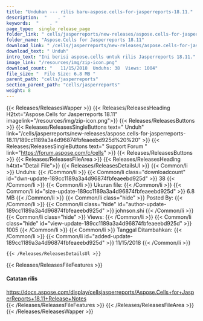 ```yaml
---
title: "Unduhan --- rilis baru-aspose.cells-for-jasperreports-18.11." 
description:  "    . " 
keywords:  "    . " 
page_type:  single_release_page
folder_link: " cells/jasperreports/new-releases/aspose.cells-for-jasperreports-18.11/"
folder_name: "Aspose.Cells for Jasperreports 18.11"
download_link: " /cells/jasperreports/new-releases/aspose.cells-for-jasperreports-18.11/189cc1189a3a4d96874fbfeaeebd925d"
download_text: " Unduh"
intro_text: "Ini berisi aspose.cells untuk rilis Jasperreports 18.11."
image_link: "/resources/img/zip-icon.png"
download_count: "   11/15/2018  Unduhs: 38  Views: 1004"
file_size: "  File Size: 6.8 MB "
parent_path: "cells/jasperreports"
section_parent_path: "cells/jasperreports"
weight: 8
---
```


{{< Releases/ReleasesWapper >}}
  {{< Releases/ReleasesHeading H2txt="Aspose.Cells for Jasperreports 18.11" imagelink="/resources/img/zip-icon.png">}}
  {{< Releases/ReleasesButtons >}}
    {{< Releases/ReleasesSingleButtons text=" Unduh" link="/cells/jasperreports/new-releases/aspose.cells-for-jasperreports-18.11/189cc1189a3a4d96874fbfeaeebd925d%20%20" >}}
    {{< Releases/ReleasesSingleButtons text=" Support Forum " link="https://forum.aspose.com/c/cells" >}}
  {{< Releases/ReleasesButtons >}}
  {{< Releases/ReleasesFileArea >}}
    {{< Releases/ReleasesHeading h4txt="Detail File">}}
    {{< Releases/ReleasesDetailsUl >}}
            {{< Common/li  >}} Unduhs: {{< /Common/li >}} 
      {{< Common/li class="downloadcount" id="dwn-update-189cc1189a3a4d96874fbfeaeebd925d" >}} 38 {{< /Common/li >}} 
      {{< Common/li  >}} Ukuran file: {{< /Common/li >}} 
      {{< Common/li id="size-update-189cc1189a3a4d96874fbfeaeebd925d" >}} 6.8 MB {{< /Common/li >}} 
      {{< Common/li  class="hide" >}} Posted By: {{< /Common/li >}} 
      {{< Common/li class="hide" id="author-update-189cc1189a3a4d96874fbfeaeebd925d" >}} johnson.shi {{< /Common/li >}} 
      {{< Common/li class="hide"  >}} Views: {{< /Common/li >}} 
      {{< Common/li class="hide" id="view-update-189cc1189a3a4d96874fbfeaeebd925d" >}} 1005 {{< /Common/li >}} 
      {{< Common/li  >}} Tanggal Ditambahkan: {{< /Common/li >}} 
      {{< Common/li id="added-update-189cc1189a3a4d96874fbfeaeebd925d" >}} 11/15/2018 {{< /Common/li >}} 

    {{< /Releases/ReleasesDetailsUl >}}

  {{< Releases/ReleasesFileFeatures >}}
      <h4>Catatan rilis</h4><div><a href="https://docs.aspose.com/display/cellsjasperreports/Aspose.Cells+for+JasperReports+18.11+Release+Notes">https://docs.aspose.com/display/cellsjasperreports/Aspose.Cells+for+JasperReports+18.11+Release+Notes</a></div>
  {{< /Releases/ReleasesFileFeatures >}}
 {{< /Releases/ReleasesFileArea >}}
{{< /Releases/ReleasesWapper >}}


